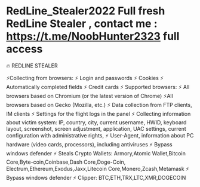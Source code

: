 # RedLine_Stealer2022  Full fresh   RedLine Stealer , contact me  : https://t.me/NoobHunter2323   full access

🔥 REDLINE STEALER 

⚡️Collecting from browsers:
⚡️ Login and passwords
⚡️ Cookies
⚡️ Automatically completed fields
⚡️ Credit cards
⚡️ Supported browsers:
⚡️ All browsers based on Chromium (or the latest version of Chrome)
⚡️All browsers based on Gecko (Mozilla, etc.)
⚡️ Data collection from FTP clients, IM clients
⚡️ Settings for the flight logs in the panel
⚡️ Collecting information about victim system: IP, country, city, current username, HWID, keyboard layout,
screenshot, screen adjustment, application, UAC settings, current configuration with administrative rights,
⚡️ User-Agent, information about PC hardware (video cards, processors), including antiviruses
⚡️ Bypass windows defender
⚡️ Steals Crypto Wallets: Armory,Atomic Wallet,Bitcoin Core,Byte-coin,Coinbase,Dash Core,Doge-Coin,
Electrum,Ethereum,Exodus,Jaxx,Litecoin Core,Monero,Zcash,Metamask
⚡️ Bypass windows defender
⚡️ Clipper: BTC,ETH,TRX,LTC,XMR,DOGECOIN

